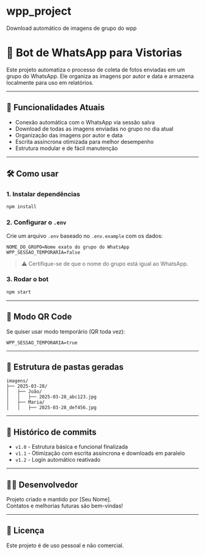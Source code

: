 # wpp_project
Download automático de imagens de grupo do wpp
# 🤖 Bot de WhatsApp para Vistorias

Este projeto automatiza o processo de coleta de fotos enviadas em um grupo do WhatsApp. Ele organiza as imagens por autor e data e armazena localmente para uso em relatórios.

---

## 🚀 Funcionalidades Atuais

- Conexão automática com o WhatsApp via sessão salva
- Download de todas as imagens enviadas no grupo no dia atual
- Organização das imagens por autor e data
- Escrita assíncrona otimizada para melhor desempenho
- Estrutura modular e de fácil manutenção

---

## 🛠️ Como usar

### 1. Instalar dependências

```bash
npm install
```

### 2. Configurar o `.env`

Crie um arquivo `.env` baseado no `.env.example` com os dados:

```env
NOME_DO_GRUPO=Nome exato do grupo do WhatsApp
WPP_SESSAO_TEMPORARIA=false
```

> ⚠️ Certifique-se de que o nome do grupo está igual ao WhatsApp.

### 3. Rodar o bot

```bash
npm start
```

---

## 🧪 Modo QR Code

Se quiser usar modo temporário (QR toda vez):

```env
WPP_SESSAO_TEMPORARIA=true
```

---

## 📂 Estrutura de pastas geradas

```
imagens/
├── 2025-03-28/
│   ├── João/
│   │   ├── 2025-03-28_abc123.jpg
│   ├── Maria/
│   │   ├── 2025-03-28_def456.jpg
```

---

## 📝 Histórico de commits

- `v1.0` - Estrutura básica e funcional finalizada
- `v1.1` - Otimização com escrita assíncrona e downloads em paralelo
- `v1.2` - Login automático reativado

---

## 👨‍💻 Desenvolvedor

Projeto criado e mantido por [Seu Nome].  
Contatos e melhorias futuras são bem-vindas!

---

## 📜 Licença

Este projeto é de uso pessoal e não comercial.

